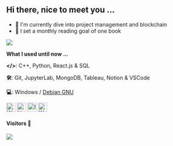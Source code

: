 
## Hi there, nice to meet you ...


- 🌱 I'm currently dive into project management and blockchain
- 📗 I set a monthly reading goal of one book
 
 
![](https://github-profile-summary-cards.vercel.app/api/cards/profile-details?username=stlajay&theme=2077)


 **What I used until now ...**
 
 
**</>**: C++, Python, React.js & SQL

**🛠️**: Git, JupyterLab, MongoDB, Tableau, Notion & VSCode

 **💻**: Windows / [Debian GNU](https://www.debian.org/)


[<img alt="Website" width="24px" src="https://www.svgrepo.com/show/362105/globe.svg">][website]
[<img alt="LinkedIn" width="24px" src="https://www.svgrepo.com/show/157006/linkedin.svg">][linkedin]
[<img alt="Instagram" width="24px" src="https://www.svgrepo.com/show/13639/instagram.svg">][instagram]
[<img alt="Website" width="24px" src="https://www.svgrepo.com/show/448261/youtube.svg">][youtube]

[website]: https://stlajay.github.io
[linkedin]: https://www.linkedin.com/in/stlajay
[instagram]: https://www.instagram.com/stlajay
[youtube]: https://www.youtube.com/@stlrajay



#### Visitors 👀
<img src="https://profile-counter.glitch.me/stlajay/count.svg" target="_blank"></a>
